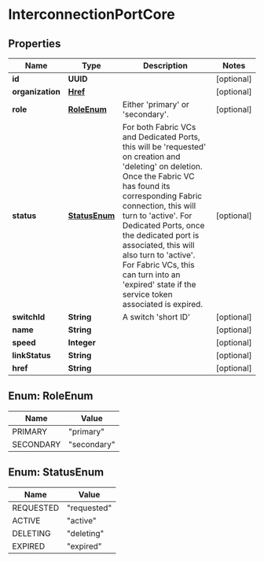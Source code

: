 

# InterconnectionPortCore


## Properties

| Name | Type | Description | Notes |
|------------ | ------------- | ------------- | -------------|
|**id** | **UUID** |  |  [optional] |
|**organization** | [**Href**](Href.md) |  |  [optional] |
|**role** | [**RoleEnum**](#RoleEnum) | Either &#39;primary&#39; or &#39;secondary&#39;. |  [optional] |
|**status** | [**StatusEnum**](#StatusEnum) | For both Fabric VCs and Dedicated Ports, this will be &#39;requested&#39; on creation and &#39;deleting&#39; on deletion. Once the Fabric VC has found its corresponding Fabric connection, this will turn to &#39;active&#39;. For Dedicated Ports, once the dedicated port is associated, this will also turn to &#39;active&#39;. For Fabric VCs, this can turn into an &#39;expired&#39; state if the service token associated is expired. |  [optional] |
|**switchId** | **String** | A switch &#39;short ID&#39; |  [optional] |
|**name** | **String** |  |  [optional] |
|**speed** | **Integer** |  |  [optional] |
|**linkStatus** | **String** |  |  [optional] |
|**href** | **String** |  |  [optional] |



## Enum: RoleEnum

| Name | Value |
|---- | -----|
| PRIMARY | &quot;primary&quot; |
| SECONDARY | &quot;secondary&quot; |



## Enum: StatusEnum

| Name | Value |
|---- | -----|
| REQUESTED | &quot;requested&quot; |
| ACTIVE | &quot;active&quot; |
| DELETING | &quot;deleting&quot; |
| EXPIRED | &quot;expired&quot; |




